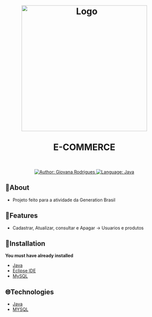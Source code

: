 <h1 align="center">
	<img src="https://i.imgur.com/1ivr7ac.png"  alt="Logo"  width="400"><br><br>
	E-COMMERCE
</h1>

<div>
    <p align="center">
        <em>
            <br><br>
        </em>
    <a href="" target="_blank">
        <img src="https://img.shields.io/static/v1?label=Author&message=Giovana&color=00ba6d&style=for-the-badge&logo=LinkedIn" alt="Author: Giovana Rodrigues">
    </a>
    <a href="https://www.oracle.com/br/">
		<img  src="https://img.shields.io/static/v1?label=Language&message=Java&color=red&style=for-the-badge&logo=Java"  alt="Language: Java">
	</a>
    </p>
</div>


## 📌About
 - Projeto feito para a atividade da Generation Brasil

## 🚀Features

- Cadastrar, Atualizar, consultar e Apagar -> Usuarios e produtos

## 📕Installation

**You must have already installed**
- [Java](https://www.oracle.com/br/java/technologies/downloads/)
- [Eclipse IDE](https://www.eclipse.org/downloads/)
- [MySQL](https://dev.mysql.com/downloads/)

## 🌐Technologies

- [Java ](https://www.oracle.com/br)
- [MYSQL](https://www.mysql.com/)
